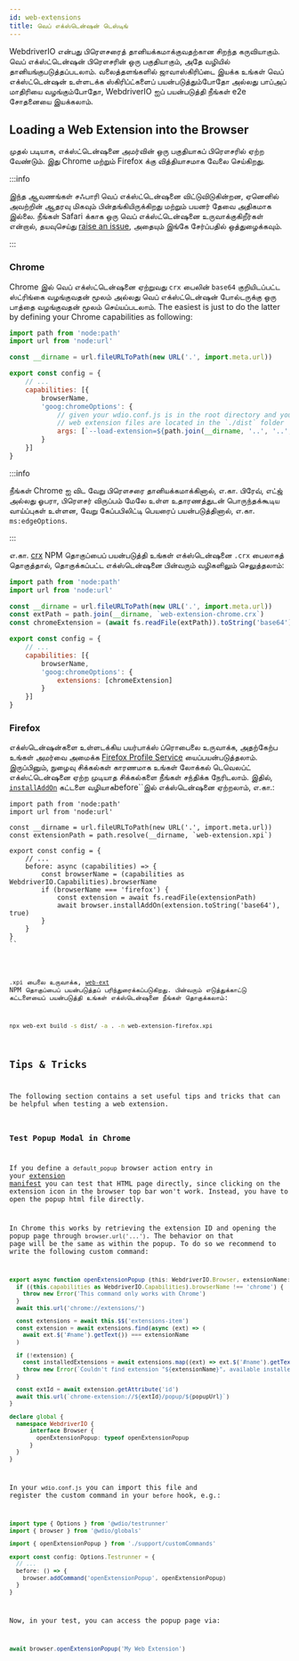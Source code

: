 ```yaml
---
id: web-extensions
title: வெப் எக்ஸ்டென்ஷன் டெஸ்டிங்
---
```


WebdriverIO என்பது பிரௌசரைத் தானியக்கமாக்குவதற்கான சிறந்த கருவியாகும். வெப் எக்ஸ்ட்டென்ஷன் பிரௌசரின் ஒரு பகுதியாகும், அதே வழியில் தானியங்குபடுத்தப்படலாம். வலைத்தளங்களில் ஜாவாஸ்கிரிப்டை இயக்க உங்கள் வெப் எக்ஸ்ட்டென்ஷன் உள்ளடக்க ஸ்கிரிப்ட்களைப் பயன்படுத்தும்போதோ அல்லது பாப்அப் மாதிரியை வழங்கும்போதோ, WebdriverIO ஐப் பயன்படுத்தி நீங்கள் e2e சோதனையை இயக்கலாம்.

## Loading a Web Extension into the Browser

முதல் படியாக, எக்ஸ்ட்டென்ஷனை அமர்வின் ஒரு பகுதியாகப் பிரௌசரில் ஏற்ற வேண்டும். இது Chrome மற்றும் Firefox க்கு வித்தியாசமாக வேலை செய்கிறது.

:::info

இந்த ஆவணங்கள் சஃபாரி வெப் எக்ஸ்ட்டென்ஷனை விட்டுவிடுகின்றன, ஏனெனில் அவற்றின் ஆதரவு மிகவும் பின்தங்கியிருக்கிறது மற்றும் பயனர் தேவை அதிகமாக இல்லை. நீங்கள் Safari க்காக ஒரு வெப் எக்ஸ்ட்டென்ஷனை உருவாக்குகிறீர்கள் என்றால், தயவுசெய்து [raise an issue](https://github.com/webdriverio/webdriverio/issues/new?assignees=&labels=Docs+%F0%9F%93%96%2CNeeds+Triaging+%E2%8F%B3&template=documentation.yml&title=%5B%F0%9F%93%96+Docs%5D%3A+%3Ctitle%3E), அதையும் இங்கே சேர்ப்பதில் ஒத்துழைக்கவும்.

:::

### Chrome

Chrome இல் வெப் எக்ஸ்ட்டென்ஷனை ஏற்றுவது `crx` பைலின் `base64` குறியிடப்பட்ட ஸ்ட்ரிங்கை வழங்குவதன் மூலம் அல்லது வெப் எக்ஸ்ட்டென்ஷன் போல்டருக்கு ஒரு பாத்தை வழங்குவதன் மூலம் செய்யப்படலாம். The easiest is just to do the latter by defining your Chrome capabilities as following:

```js wdio.conf.js
import path from 'node:path'
import url from 'node:url'

const __dirname = url.fileURLToPath(new URL('.', import.meta.url))

export const config = {
    // ...
    capabilities: [{
        browserName,
        'goog:chromeOptions': {
            // given your wdio.conf.js is in the root directory and your compiled
            // web extension files are located in the `./dist` folder
            args: [`--load-extension=${path.join(__dirname, '..', '..', 'dist')}`]
        }
    }]
}
```

:::info

நீங்கள் Chrome ஐ விட வேறு பிரௌசரை தானியக்கமாக்கினால், எ.கா. பிரேவ், எட்ஜ் அல்லது ஓபரா, பிரௌசர் விருப்பம் மேலே உள்ள உதாரணத்துடன் பொருந்தக்கூடிய வாய்ப்புகள் உள்ளன, வேறு கேப்பபிலிட்டி பெயரைப் பயன்படுத்தினால், எ.கா. `ms:edgeOptions`.

:::

எ.கா. [crx](https://www.npmjs.com/package/crx) NPM தொகுப்பைப் பயன்படுத்தி உங்கள் எக்ஸ்டென்ஷனை `.crx` பைலாகத் தொகுத்தால், தொகுக்கப்பட்ட எக்ஸ்டென்ஷனை பின்வரும் வழிகளிலும் செலுத்தலாம்:

```js wdio.conf.js
import path from 'node:path'
import url from 'node:url'

const __dirname = url.fileURLToPath(new URL('.', import.meta.url))
const extPath = path.join(__dirname, `web-extension-chrome.crx`)
const chromeExtension = (await fs.readFile(extPath)).toString('base64')

export const config = {
    // ...
    capabilities: [{
        browserName,
        'goog:chromeOptions': {
            extensions: [chromeExtension]
        }
    }]
}
```

### Firefox

எக்ஸ்டென்ஷன்களை உள்ளடக்கிய பயர்பாக்ஸ் ப்ரொபைலை உருவாக்க, அதற்கேற்ப உங்கள் அமர்வை அமைக்க [Firefox Profile Service](/docs/firefox-profile-service) யைப்பயன்படுத்தலாம். இருப்பினும், நுழைவு சிக்கல்கள் காரணமாக உங்கள் லோக்கல் டெவெலப்ட் எக்ஸ்ட்டென்ஷனை ஏற்ற முடியாத சிக்கல்களை நீங்கள் சந்திக்க நேரிடலாம். இதில், [`installAddOn`](/docs/api/gecko#installaddon) கட்டளை வழியாக</code>before``இல் எக்ஸ்டென்ஷனை ஏற்றலாம், எ.கா.:</p>

<pre><code class="js wdio.conf.js">import path from 'node:path'
import url from 'node:url'

const __dirname = url.fileURLToPath(new URL('.', import.meta.url))
const extensionPath = path.resolve(__dirname, `web-extension.xpi`)

export const config = {
    // ...
    before: async (capabilities) => {
        const browserName = (capabilities as WebdriverIO.Capabilities).browserName
        if (browserName === 'firefox') {
            const extension = await fs.readFile(extensionPath)
            await browser.installAddOn(extension.toString('base64'), true)
        }
    }
}
``</pre>

`.xpi` பைலை உருவாக்க, [`web-ext`](https://www.npmjs.com/package/web-ext) NPM தொகுப்பைப் பயன்படுத்தப் பரிந்துரைக்கப்படுகிறது. பின்வரும் எடுத்துக்காட்டு கட்டளையைப் பயன்படுத்தி உங்கள் எக்ஸ்டென்ஷனை நீங்கள் தொகுக்கலாம்:

```sh
npx web-ext build -s dist/ -a . -n web-extension-firefox.xpi
```

## Tips & Tricks

The following section contains a set useful tips and tricks that can be helpful when testing a web extension.

### Test Popup Modal in Chrome

If you define a `default_popup` browser action entry in your [extension manifest](https://developer.mozilla.org/en-US/docs/Mozilla/Add-ons/WebExtensions/manifest.json/browser_action) you can test that HTML page directly, since clicking on the extension icon in the browser top bar won't work. Instead, you have to open the popup html file directly.

In Chrome this works by retrieving the extension ID and opening the popup page through `browser.url('...')`. The behavior on that page will be the same as within the popup. To do so we recommend to write the following custom command:

```ts customCommand.ts
export async function openExtensionPopup (this: WebdriverIO.Browser, extensionName: string, popupUrl = 'index.html') {
  if ((this.capabilities as WebdriverIO.Capabilities).browserName !== 'chrome') {
    throw new Error('This command only works with Chrome')
  }
  await this.url('chrome://extensions/')

  const extensions = await this.$$('extensions-item')
  const extension = await extensions.find(async (ext) => (
    await ext.$('#name').getText()) === extensionName
  )

  if (!extension) {
    const installedExtensions = await extensions.map((ext) => ext.$('#name').getText())
    throw new Error(`Couldn't find extension "${extensionName}", available installed extensions are "${installedExtensions.join('", "')}"`)
  }

  const extId = await extension.getAttribute('id')
  await this.url(`chrome-extension://${extId}/popup/${popupUrl}`)
}

declare global {
  namespace WebdriverIO {
      interface Browser {
        openExtensionPopup: typeof openExtensionPopup
      }
  }
}
```

In your `wdio.conf.js` you can import this file and register the custom command in your `before` hook, e.g.:

```ts wdio.conf.ts
import type { Options } from '@wdio/testrunner'
import { browser } from '@wdio/globals'

import { openExtensionPopup } from './support/customCommands'

export const config: Options.Testrunner = {
  // ...
  before: () => {
    browser.addCommand('openExtensionPopup', openExtensionPopup)
  }
}
```

Now, in your test, you can access the popup page via:

```ts
await browser.openExtensionPopup('My Web Extension')
```
